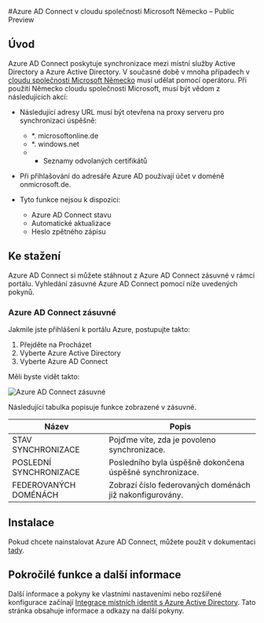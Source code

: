 <properties
    pageTitle="Azure AD Connect v cloudu společnosti Microsoft Německo"
    description="Azure AD Connect integrace adresářů místní s Azure Active Directory. To umožňuje poskytovat běžné identity pro aplikace Office 365, Azure a SaaS integrovaný s Azure AD."
    keywords="Úvod k Azure AD Connect Azure AD Connect přehled, co je Azure AD Connect, nainstalujte službu active directory, Německo, černé struktury"
    services="active-directory"
    documentationCenter=""
    authors="billmath"
    manager="femila"
    editor=""/>

<tags
    ms.service="active-directory"
    ms.workload="identity"
    ms.tgt_pltfrm="na"
    ms.devlang="na"
    ms.topic="get-started-article"
    ms.date="09/08/2016"
    ms.author="billmath"/>

#<a name="azure-ad-connect-in-microsoft-cloud-germany---public-preview"></a>Azure AD Connect v cloudu společnosti Microsoft Německo – Public Preview

## <a name="introduction"></a>Úvod
Azure AD Connect poskytuje synchronizace mezi místní služby Active Directory a Azure Active Directory.
V současné době v mnoha případech v [cloudu společnosti Microsoft Německo](https://www.microsoft.com/de-de/cloud/deutschland/default.aspx) musí udělat pomocí operátoru. Při použití Německo cloudu společnosti Microsoft, musí být vědom z následujících akcí:


- Následující adresy URL musí být otevřena na proxy serveru pro synchronizaci úspěšně:
    - *. microsoftonline.de
    - *. windows.net
    - + Seznamy odvolaných certifikátů

- Při přihlašování do adresáře Azure AD používají účet v doméně onmicrosoft.de.
- Tyto funkce nejsou k dispozici:
    - Azure AD Connect stavu
    - Automatické aktualizace
    - Heslo zpětného zápisu

## <a name="download"></a>Ke stažení
Azure AD Connect si můžete stáhnout z Azure AD Connect zásuvné v rámci portálu.  Vyhledání zásuvné Azure AD Connect pomocí níže uvedených pokynů.

### <a name="the-azure-ad-connect-blade"></a>Azure AD Connect zásuvné

Jakmile jste přihlášení k portálu Azure, postupujte takto:

1. Přejděte na Procházet
2.  Vyberte Azure Active Directory
3.  Vyberte Azure AD Connect

Měli byste vidět takto:

![Azure AD Connect zásuvné](media\active-directory-aadconnect-germany\germany1.png)

 
Následující tabulka popisuje funkce zobrazené v zásuvné.


Název|Popis|
----- | ----- |
STAV SYNCHRONIZACE|Pojďme víte, zda je povoleno synchronizace.|
POSLEDNÍ SYNCHRONIZACE|Posledního byla úspěšně dokončena úspěšné synchronizace.|
FEDEROVANÝCH DOMÉNÁCH|Zobrazí číslo federovaných doménách již nakonfigurovány.|


## <a name="installation"></a>Instalace
Pokud chcete nainstalovat Azure AD Connect, můžete použít v dokumentaci [tady](active-directory-aadconnect.md#install-azure-ad-connect).

## <a name="advanced-features-and-additional-information"></a>Pokročilé funkce a další informace
Další informace a pokyny ke vlastními nastaveními nebo rozšířené konfigurace začínají [Integrace místních identit s Azure Active Directory](active-directory-aadconnect.md).  Tato stránka obsahuje informace a odkazy na další pokyny.
